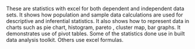 These are statistics with excel for both dependent and independent data sets. 
It shows how population and sample data calculations are used for descriptive and inferential statistics.
It also shows how to represent data in charts such as pie chart, histogram, pareto , cluster map, bar graphs.
It demonstrates use of pivot tables.
Some of the statistics done use in built data analysis toolkit.
Others use excel formulas.
